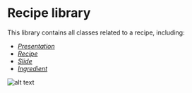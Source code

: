 # Recipe library

This library contains all classes related to a recipe, including:
* *[Presentation](Presentation.java)*
* *[Recipe](Recipe.java)*
* *[Slide](Slide.java)*
* *[Ingredient](Ingredient.java)*

![alt text](http://i0.kym-cdn.com/photos/images/original/000/139/998/1308977754001.jpg)
	

